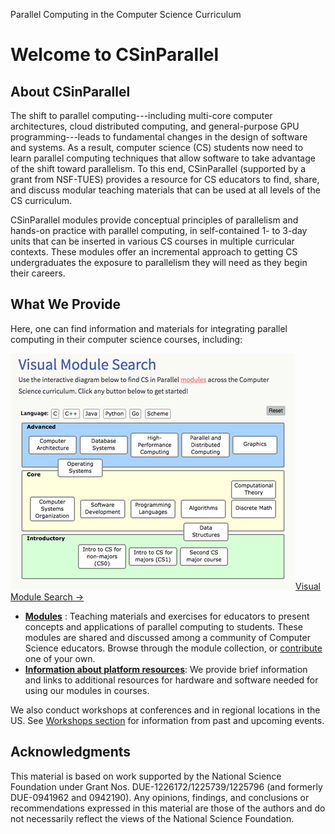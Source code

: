 Parallel Computing in the Computer Science Curriculum

# Welcome to CSinParallel

## About CSinParallel

The shift to parallel computing---including multi-core computer architectures, cloud distributed computing, and general-purpose GPU programming---leads to fundamental changes in the design of software and systems. As a result, computer science (CS) students now need to learn parallel computing techniques that allow software to take advantage of the shift toward parallelism. To this end, CSinParallel (supported by a grant from NSF-TUES) provides a resource for CS educators to find, share, and discuss modular teaching materials that can be used at all levels of the CS curriculum.

CSinParallel modules provide conceptual principles of parallelism and hands-on practice with parallel computing, in self-contained 1- to 3-day units that can be inserted in various CS courses in multiple curricular contexts. These modules offer an incremental approach to getting CS undergraduates the exposure to parallelism they will need as they begin their careers.

## What We Provide

Here, one can find information and materials for integrating parallel computing in their computer science courses, including:

[![visual_module_search_456.png](../_resources/54b52203e675aa163890566263384e8f.png)](https://csinparallel.org/csinparallel/modules/index.html)[Visual Module Search →](https://csinparallel.org/csinparallel/modules/index.html)

- **[Modules](https://csinparallel.org/csinparallel/modules/index.html)** : Teaching materials and exercises for educators to present concepts and applications of parallel computing to students. These modules are shared and discussed among a community of Computer Science educators. Browse through the module collection, or [contribute](https://csinparallel.org/csinparallel/modules/contribute.html) one of your own.
- **[Information about platform resources](https://csinparallel.org/csinparallel/platforms/resources.html)**: We provide brief information and links to additional resources for hardware and software needed for using our modules in courses.

We also conduct workshops at conferences and in regional locations in the US. See [Workshops section](https://csinparallel.org/csinparallel/workshops/index.html) for information from past and upcoming events.

## Acknowledgments

This material is based on work supported by the National Science Foundation under Grant Nos. DUE-1226172/1225739/1225796 (and formerly DUE-0941962 and 0942190). Any opinions, findings, and conclusions or recommendations expressed in this material are those of the authors and do not necessarily reflect the views of the National Science Foundation.